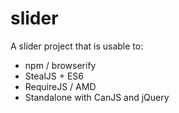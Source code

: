 slider
======

A slider project that is usable to:

- npm / browserify
- StealJS + ES6
- RequireJS / AMD
- Standalone with CanJS and jQuery


